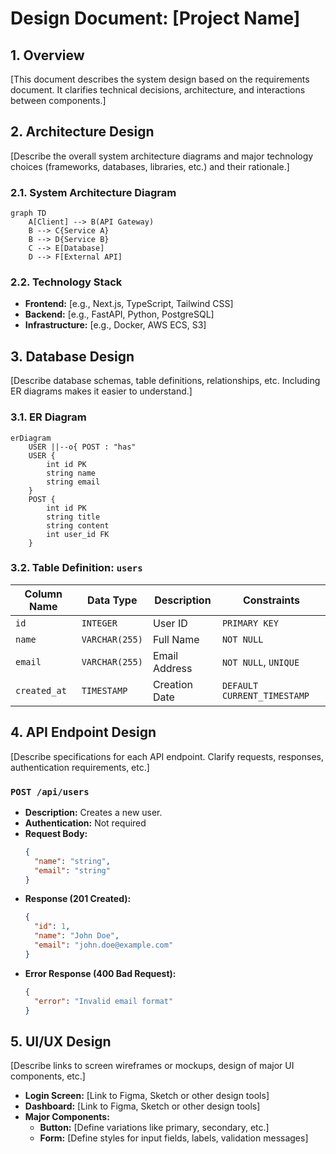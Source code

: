 # Design Document: [Project Name]

## 1. Overview
[This document describes the system design based on the requirements document. It clarifies technical decisions, architecture, and interactions between components.]

## 2. Architecture Design
[Describe the overall system architecture diagrams and major technology choices (frameworks, databases, libraries, etc.) and their rationale.]

### 2.1. System Architecture Diagram
```mermaid
graph TD
    A[Client] --> B(API Gateway)
    B --> C{Service A}
    B --> D{Service B}
    C --> E[Database]
    D --> F[External API]
```

### 2.2. Technology Stack
- **Frontend:** [e.g., Next.js, TypeScript, Tailwind CSS]
- **Backend:** [e.g., FastAPI, Python, PostgreSQL]
- **Infrastructure:** [e.g., Docker, AWS ECS, S3]

## 3. Database Design
[Describe database schemas, table definitions, relationships, etc. Including ER diagrams makes it easier to understand.]

### 3.1. ER Diagram
```mermaid
erDiagram
    USER ||--o{ POST : "has"
    USER {
        int id PK
        string name
        string email
    }
    POST {
        int id PK
        string title
        string content
        int user_id FK
    }
```

### 3.2. Table Definition: `users`
| Column Name | Data Type | Description | Constraints |
|---|---|---|---|
| `id` | `INTEGER` | User ID | `PRIMARY KEY` |
| `name` | `VARCHAR(255)` | Full Name | `NOT NULL` |
| `email` | `VARCHAR(255)` | Email Address | `NOT NULL`, `UNIQUE` |
| `created_at` | `TIMESTAMP` | Creation Date | `DEFAULT CURRENT_TIMESTAMP` |

## 4. API Endpoint Design
[Describe specifications for each API endpoint. Clarify requests, responses, authentication requirements, etc.]

### `POST /api/users`
- **Description:** Creates a new user.
- **Authentication:** Not required
- **Request Body:**
  ```json
  {
    "name": "string",
    "email": "string"
  }
  ```
- **Response (201 Created):**
  ```json
  {
    "id": 1,
    "name": "John Doe",
    "email": "john.doe@example.com"
  }
  ```
- **Error Response (400 Bad Request):**
  ```json
  {
    "error": "Invalid email format"
  }
  ```

## 5. UI/UX Design
[Describe links to screen wireframes or mockups, design of major UI components, etc.]

- **Login Screen:** [Link to Figma, Sketch or other design tools]
- **Dashboard:** [Link to Figma, Sketch or other design tools]
- **Major Components:**
  - **Button:** [Define variations like primary, secondary, etc.]
  - **Form:** [Define styles for input fields, labels, validation messages]